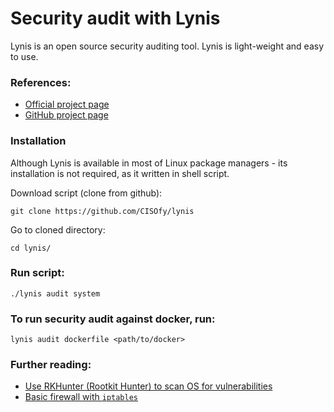 Security audit with Lynis
======

Lynis is an open source security auditing tool. Lynis is light-weight and easy to use.

### References:
 - [Official project page](https://cisofy.com/lynis/)
 - [GitHub project page](https://github.com/CISOfy/Lynis)

### Installation
Although Lynis is available in most of Linux package managers - its installation is not required, as it written in shell script.

Download script (clone from github):
```shell
git clone https://github.com/CISOfy/lynis
```

Go to cloned directory:
```shell
cd lynis/
```

### Run script:
```shell
./lynis audit system
```

### To run security audit against docker, run:
```shell
lynis audit dockerfile <path/to/docker>
```

### Further reading:
 - [Use RKHunter (Rootkit Hunter) to scan OS for vulnerabilities](https://github.com/VeliovGroup/ostrio/blob/master/tutorials/linux/security/rootkit-hunter.md)
 - [Basic firewall with `iptables`](https://github.com/VeliovGroup/ostrio/blob/master/tutorials/linux/security/iptables-firewall.md)
